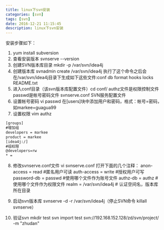 ```yaml
---
title: linux下svn安装
categories: [svn]
tags: [svn]
date: 2016-12-21 11:15:45
description: linux下svn安装
---
```

安装步骤如下：
1. yum install subversion
2. 查看安装版本 svnserve --version
3. 创建SVN版本库目录 mkdir -p /var/svn/idea4j
4. 创建版本库  svnadmin create /var/svn/idea4j
  执行了这个命令之后会在/var/svn/idea4j目录下生成如下这些文件:conf  db  format  hooks  locks  README.txt
5. 进入conf目录（该svn版本库配置文件）cd conf/
  authz文件是权限控制文件
  passwd是帐号密码文件
  svnserve.conf SVN服务配置文件
6. 设置帐号密码 vi passwd
  在[users]块中添加用户和密码，格式：帐号=密码，如markee=guagua99
7. 设置权限 vim authz 
```txt
[groups]
#增加组
developers = markee
product = markee
[idea4j:/]
#组权限
@developers=rw
* =
``` 
8. 修改svnserve.conf文件  vi svnserve.conf
  打开下面的几个注释：
  anon-access = read #匿名用户可读
  auth-access = write #授权用户可写
  password-db = passwd #使用哪个文件作为账号文件
  authz-db = authz #使用哪个文件作为权限文件
  realm = /var/svn/idea4j # 认证空间名，版本库所在目录
  
9. 启动svn版本库  svnserve -d -r /var/svn/idea4j（停止SVN命令  killall svnserve）


10. 验证svn
mkdir test
svn import test svn://192.168.152.128/zd/svn/project/ -m "zhudan"